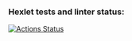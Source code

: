 ### Hexlet tests and linter status:
[![Actions Status](https://github.com/korelskiy/layout-designer-project-lvl1/workflows/hexlet-check/badge.svg)](https://github.com/korelskiy/layout-designer-project-lvl1/actions)